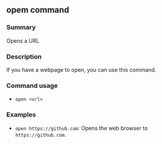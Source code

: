 ## opem command

### Summary

Opens a URL

### Description

If you have a webpage to open, you can use this command.

### Command usage

* `open <url>`

### Examples

* `open https://github.com`: Opens the web browser to `https://github.com`.
